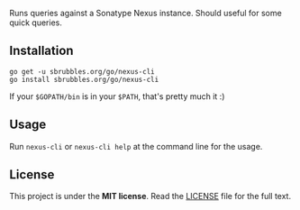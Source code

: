 Runs queries against a Sonatype Nexus instance. Should useful for some quick queries.

## Installation
```
go get -u sbrubbles.org/go/nexus-cli
go install sbrubbles.org/go/nexus-cli
```

If your `$GOPATH/bin` is in your `$PATH`, that's pretty much it :)

## Usage
Run `nexus-cli` or `nexus-cli help` at the command line for the usage.

## License
This project is under the **MIT license**. Read the [LICENSE](LICENSE) file for the full text.
